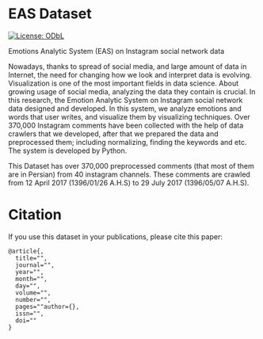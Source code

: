 # EAS Dataset
[![License: ODbL](https://img.shields.io/badge/License-ODbL-brightgreen.svg)](https://opendatacommons.org/licenses/odbl/)

Emotions Analytic System (EAS) on Instagram social network data

Nowadays, thanks to spread of social media, and large amount of data in Internet, the need for changing how we look and interpret data is evolving. Visualization is one of the most important fields in data science. About growing usage of social media, analyzing the data they contain is crucial. In this research, the Emotion Analytic System on Instagram social network data designed and developed. In this system, we analyze emotions and words that user writes, and visualize them by visualizing techniques. Over 370,000 Instagram comments have been collected with the help of data crawlers that we developed, after that we prepared the data and preprocessed them; including normalizing, finding the keywords and etc. The system is developed by Python.

This Dataset has over 370,000 preprocessed comments (that most of them are in Persian) from 40 instagram channels. These comments are crawled from 12 April 2017 (1396/01/26 A.H.S) to 29 July 2017 (1396/05/07 A.H.S).

# Citation
If you use this dataset in your publications, please cite this paper:
```
@article{,
  title="",
  journal="",
  year="",
  month="",
  day="",
  volume="",
  number="",
  pages=""author={},
  issn="",
  doi=""
}
```
